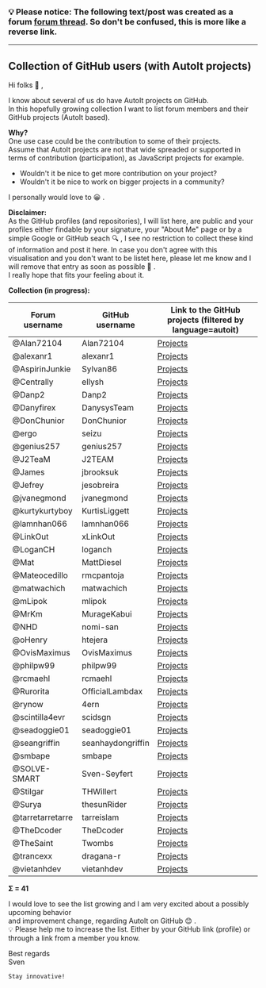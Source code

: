 ### 💡 Please notice: The following text/post was created as a forum [forum thread](https://www.autoitscript.com/forum/topic/209411-collection-of-github-users-with-autoit-projects). So don't be confused, this is more like a reverse link.

---

## Collection of GitHub users (with AutoIt projects)

Hi folks 👋 ,

I know about several of us do have AutoIt projects on GitHub.<br>
In this hopefully growing collection I want to list forum members and their GitHub projects (AutoIt based).

**Why?**<br>
One use case could be the contribution to some of their projects.<br>
Assume that AutoIt projects are not that wide spreaded or supported in terms of contribution (participation), as JavaScript projects for example.

- Wouldn't it be nice to get more contribution on your project?
- Wouldn't it be nice to work on bigger projects in a community?

I personally would love to 😀 .

**Disclaimer:**<br>
As the GitHub profiles (and repositories), I will list here, are public and your profiles either findable by your signature, your "About Me" page or by a simple Google or GitHub seach 🔍 , I see no restriction to collect these kind of information and post it here. In case you don't agree with this visualisation and you don't want to be listet here, please let me know and I will remove that entry as soon as possible 🤝 .<br>
I really hope that fits your feeling about it.

**Collection (in progress):**

| Forum username   | GitHub username   | Link to the GitHub projects (filtered by language=autoit)                                        |
| ---              | ---               | ---                                                                                              |
| @Alan72104       | Alan72104         | [Projects](https://github.com/Alan72104?tab=repositories&q=&type=&language=autoit&sort=)         |
| @alexanr1        | alexanr1          | [Projects](https://github.com/alexanr1?tab=repositories&q=&type=&language=autoit&sort=)          |
| @AspirinJunkie   | Sylvan86          | [Projects](https://github.com/Sylvan86?tab=repositories&q=&type=&language=autoit&sort=)          |
| @Centrally       | ellysh            | [Projects](https://github.com/ellysh?tab=repositories&q=&type=&language=autoit&sort=)            |
| @Danp2           | Danp2             | [Projects](https://github.com/Danp2?tab=repositories&q=&type=&language=autoit&sort=)             |
| @Danyfirex       | DanysysTeam       | [Projects](https://github.com/orgs/DanysysTeam/repositories?q=&type=all&language=autoit&sort=)   |
| @DonChunior      | DonChunior        | [Projects](https://github.com/DonChunior?tab=repositories&q=&type=&language=autoit&sort=)        |
| @ergo            | seizu             | [Projects](https://github.com/seizu?tab=repositories&q=&type=&language=autoit&sort=)             |
| @genius257       | genius257         | [Projects](https://github.com/genius257?tab=repositories&q=&type=&language=autoit&sort=)         |
| @J2TeaM          | J2TEAM            | [Projects](https://github.com/J2TEAM?tab=repositories&q=&type=&language=autoit&sort=)            |
| @James           | jbrooksuk         | [Projects](https://github.com/jbrooksuk?tab=repositories&q=&type=&language=autoit&sort=)         |
| @Jefrey          | jesobreira        | [Projects](https://github.com/jesobreira?tab=repositories&q=&type=&language=autoit&sort=)        |
| @jvanegmond      | jvanegmond        | [Projects](https://github.com/jvanegmond?tab=repositories&q=&type=&language=autoit&sort=)        |
| @kurtykurtyboy   | KurtisLiggett     | [Projects](https://github.com/KurtisLiggett?tab=repositories&q=&type=&language=autoit&sort=)     |
| @lamnhan066      | lamnhan066        | [Projects](https://github.com/lamnhan066?tab=repositories&q=&type=&language=autoit&sort=)        |
| @LinkOut         | xLinkOut          | [Projects](https://github.com/xLinkOut?tab=repositories&q=&type=&language=autoit&sort=)          |
| @LoganCH         | loganch           | [Projects](https://github.com/loganch/AutoIt-VSCode)                                             |
| @Mat             | MattDiesel        | [Projects](https://github.com/MattDiesel?tab=repositories&q=&type=&language=autoit&sort=)        |
| @Mateocedillo    | rmcpantoja        | [Projects](https://github.com/rmcpantoja?tab=repositories&q=&type=&language=autoit&sort=)        |
| @matwachich      | matwachich        | [Projects](https://github.com/matwachich?tab=repositories&q=&type=&language=autoit&sort=)        |
| @mLipok          | mlipok            | [Projects](https://github.com/mlipok?tab=repositories&q=&type=&language=autoit&sort=)            |
| @MrKm            | MurageKabui       | [Projects](https://github.com/MurageKabui?tab=repositories&q=&type=&language=autoit&sort=)       |
| @NHD             | nomi-san          | [Projects](https://github.com/nomi-san/true-autoit-multi-threading)                              |
| @oHenry          | htejera           | [Projects](https://github.com/htejera?tab=repositories&q=&type=&language=autoit&sort=)           |
| @OvisMaximus     | OvisMaximus       | [Projects](https://github.com/OvisMaximus?tab=repositories&q=&type=&language=autoit&sort=)       |
| @philpw99        | philpw99          | [Projects](https://github.com/philpw99?tab=repositories&q=&type=&language=autoit&sort=)          |
| @rcmaehl         | rcmaehl           | [Projects](https://github.com/rcmaehl?tab=repositories&q=&type=&language=autoit&sort=)           |
| @Rurorita        | OfficialLambdax   | [Projects](https://github.com/OfficialLambdax?tab=repositories&q=&type=&language=autoit&sort=)   |
| @rynow           | 4ern              | [Projects](https://github.com/4ern?tab=repositories&q=&type=&language=autoit&sort=)              |
| @scintilla4evr   | scidsgn           | [Projects](https://github.com/scidsgn?tab=repositories&q=&type=&language=autoit&sort=)           |
| @seadoggie01     | seadoggie01       | [Projects](https://github.com/seadoggie01?tab=repositories&q=&type=&language=autoit&sort=)       |
| @seangriffin     | seanhaydongriffin | [Projects](https://github.com/seanhaydongriffin?tab=repositories&q=&type=&language=autoit&sort=) |
| @smbape          | smbape            | [Projects](https://github.com/smbape?tab=repositories&q=&type=&language=autoit&sort=)            |
| @SOLVE-SMART     | Sven-Seyfert      | [Projects](https://github.com/Sven-Seyfert?tab=repositories&q=&type=&language=autoit&sort=)      |
| @Stilgar         | THWillert         | [Projects](https://github.com/THWillert?tab=repositories&q=&type=&language=autoit&sort=)         |
| @Surya           | thesunRider       | [Projects](https://github.com/thesunRider?tab=repositories&q=&type=&language=autoit&sort=)       |
| @tarretarretarre | tarreislam        | [Projects](https://github.com/tarreislam?tab=repositories&q=&type=&language=autoit&sort=)        |
| @TheDcoder       | TheDcoder         | [Projects](https://github.com/TheDcoder?tab=repositories&q=&type=&language=autoit&sort=)         |
| @TheSaint        | Twombs            | [Projects](https://github.com/Twombs?tab=repositories&q=&type=&language=autoit&sort=)            |
| @trancexx        | dragana-r         | [Projects](https://github.com/dragana-r?tab=repositories&q=&type=&language=autoit&sort=)         |
| @vietanhdev      | vietanhdev        | [Projects](https://github.com/vietanhdev?tab=repositories&q=&type=&language=autoit&sort=)        |

**Σ = 41**

I would love to see the list growing and I am very excited about a possibly upcoming behavior<br>
and improvement change, regarding AutoIt on GitHub 😊 .<br>
💡 Please help me to increase the list. Either by your GitHub link (profile) or through a link from a member you know.

Best regards<br>
Sven

    Stay innovative!
